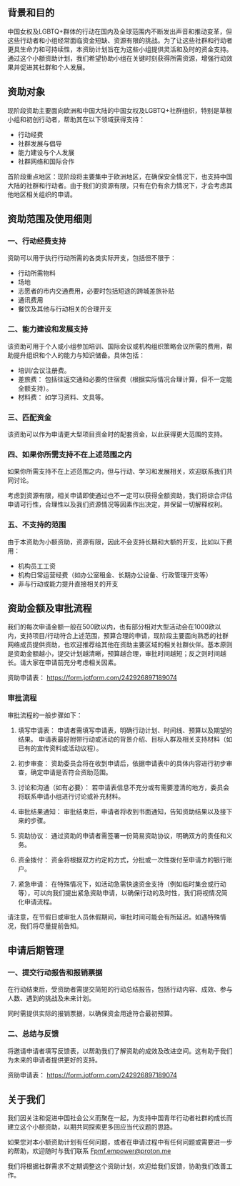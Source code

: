 ## 背景和目的

中国女权及LGBTQ+群体的行动在国内及全球范围内不断发出声音和推动变革，但这些行动者和小组经常面临资金短缺、资源有限的挑战。为了让这些社群和行动者更具生命力和可持续性，本资助计划旨在为这些小组提供灵活和及时的资金支持。通过这个小额资助计划，我们希望协助小组在关键时刻获得所需资源，增强行动效果并促进其社群和个人发展。

## 资助对象

现阶段资助主要面向欧洲和中国大陆的中国女权及LGBTQ+社群组织，特别是草根小组和初创行动者，帮助其在以下领域获得支持：

- 行动经费
- 社群发展与倡导
- 能力建设与个人发展
- 社群网络和国际合作

首阶段重点地区：现阶段将主要集中于欧洲地区，在确保安全情况下，也支持中国大陆的社群和行动者。由于我们的资源有限，只有在仍有余力情况下，才会考虑其他地区相关组织的申请。

## 资助范围及使用细则

### 一、行动经费支持

资助可以用于执行行动所需的各类实际开支，包括但不限于：

- 行动所需物料
- 场地
- 志愿者的市内交通费用，必要时包括短途的跨城差旅补贴
- 通讯费用
- 餐饮及其他与行动相关的合理开支

### 二、能力建设和发展支持

该资助可用于个人或小组参加培训、国际会议或机构组织策略会议所需的费用，帮助提升组织和个人的能力与知识储备。具体包括：

- 培训/会议注册费。
- 差旅费： 包括往返交通和必要的住宿费（根据实际情况合理计算，但不一定能全额支持）。
- 材料费： 如学习资料、文具等。

### 三、匹配资金

该资助可以作为申请更大型项目资金时的配套资金，以此获得更大范围的支持。

### 四、如果你所需支持不在上述范围之内

如果你所需支持不在上述范围之内，但与行动、学习和发展相关，欢迎联系我们共同讨论。

考虑到资源有限，相关申请即使通过也不一定可以获得全额资助，我们将综合评估申请可行性，合理性以及我们资源情况等因素作出决定，并保留一切解释权利。

### 五、不支持的范围

由于本资助为小额资助，资源有限，因此不会支持长期和大额的开支，比如以下费用：

- 机构员工工资
- 机构日常运营经费（如办公室租金、长期办公设备、行政管理开支等）
- 非与行动或能力提升直接相关的开支

## 资助金额及审批流程

我们的每次申请金额一般在500欧以内，也有部分相对大型活动会在1000欧以内，支持项目/行动符合上述范围，预算合理的申请，现阶段主要面向熟悉的社群网络成员提供资助，也欢迎推荐给其他在资助主要区域的相关社群伙伴。基本原则是资助金额越小，提交计划越清晰，预算越合理，审批时间越短；反之则时间越长。请大家在申请前充分考虑相关因素。

资助申请表： https://form.jotform.com/242926897189074

### 审批流程

审批流程的一般步骤如下：

1. 填写申请表：
        申请者需填写申请表，明确行动计划、时间线、预算以及期望的结果。
        申请表最好附带行动或活动的背景介绍、目标人群及相关支持材料（如已有的宣传资料或活动议程）。

2. 初步审查：
        资助委员会将在收到申请后，依据申请表中的具体内容进行初步审查，确定申请是否符合资助范围。

3. 讨论和沟通（如有必要）：
        若申请表信息不充分或有需要澄清的地方，委员会将联系申请小组进行讨论或补充材料。

4. 审批结果通知：
        审批结束后，申请者将收到书面通知，告知资助结果以及接下来的步骤。

5. 资助协议：
        通过资助的申请者需签署一份简易资助协议，明确双方的责任和义务。

6. 资金拨付：
        资金将根据双方约定的方式，分批或一次性拨付至申请方的银行账户。

7. 紧急申请：
	在特殊情况下，如活动急需快速资金支持（例如临时集会或行动等），可以向我们提出紧急资助申请，以确保行动的及时性，我们将视情况简化申请流程。

请注意，在节假日或审批人员休假期间，审批时间可能会有所延迟。如遇特殊情况，我们将尽量提前告知。

## 申请后期管理

### 一、提交行动报告和报销票据

在行动结束后，受资助者需提交简短的行动总结报告，包括行动内容、成效、参与人数、遇到的挑战及未来计划。

同时需提供实际的报销票据，以确保资金用途符合最初预算。

### 二、总结与反馈

将邀请申请者填写反馈表，以帮助我们了解资助的成效及改进空间。这有助于我们为未来的申请者提供更好的支持。

资助申请表： https://form.jotform.com/242926897189074

## 关于我们

我们因关注和促进中国社会公义而聚在一起，为支持中国青年行动者社群的成长而建立这个小额资助，以期共同探索更多回应当代议题的思路。

如果您对本小额资助计划有任何问题，或者在申请过程中有任何问题或需要进一步的帮助，欢迎随时与我们联系 Fpmf.empower@proton.me

我们将根据社群需求不定期调整这个资助计划，欢迎给我们反馈，协助我们改善工作。